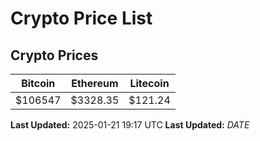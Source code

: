# Crypto Price List

## Crypto Prices
| Bitcoin | Ethereum | Litecoin |
| ------- | -------- | -------- |
| $106547 | $3328.35 | $121.24 |
**Last Updated:** 2025-01-21 19:17 UTC
**Last Updated:** $DATE$
